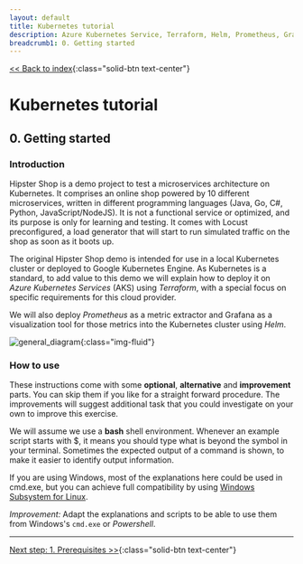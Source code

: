 ```yaml
---
layout: default
title: Kubernetes tutorial
description: Azure Kubernetes Service, Terraform, Helm, Prometheus, Grafana, Skaffold
breadcrumb1: 0. Getting started
---
```

[<< Back to index](../){:class="solid-btn text-center"}

# Kubernetes tutorial

## 0. Getting started

### Introduction

Hipster Shop is a demo project to test a microservices architecture on Kubernetes. It comprises an online shop powered by 10 different microservices, written in different programming languages (Java, Go, C#, Python, JavaScript/NodeJS). It is not a functional service or optimized, and its purpose is only for learning and testing. It comes with Locust preconfigured, a load generator that will start to run simulated traffic on the shop as soon as it boots up. 

The original Hipster Shop demo is intended for use in a local Kubernetes cluster or deployed to Google Kubernetes Engine. As Kubernetes is a standard, to add value to this demo we will explain how to deploy it on _Azure Kubernetes Services_ (AKS) using _Terraform_, with a special focus on specific requirements for this cloud provider.

We will also deploy _Prometheus_ as a metric extractor and Grafana as a visualization tool for those metrics into the Kubernetes cluster using _Helm_.

![general_diagram](./img/general_diagram.png){:class="img-fluid"}

### How to use

These instructions come with some __optional__, __alternative__ and __improvement__ parts. You can skip them if you like for a straight forward procedure. The improvements will suggest additional task that you could investigate on your own to improve this exercise.

We will assume we use a __bash__ shell environment. Whenever an example script starts with $, it means you should type what is beyond the symbol in your terminal. Sometimes the expected output of a command is shown, to make it easier to identify output information.

If you are using Windows, most of the explanations here could be used in cmd.exe, but you can achieve full compatibility by using [Windows Subsystem for Linux](https://docs.microsoft.com/en-us/windows/wsl/install-win10).

*Improvement:* Adapt the explanations and scripts to be able to use them from Windows's `cmd.exe` or _Powershell_.


---
[Next step: 1. Prerequisites >>](./01_prerequisites.md){:class="solid-btn text-center"}  

